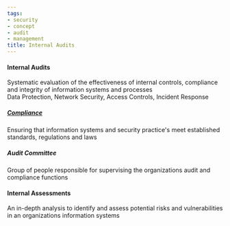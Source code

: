 ```yaml
---
tags:
- security
- concept
- audit
- management
title: Internal Audits
---
```


#### Internal Audits
Systematic evaluation of the effectiveness of internal controls, compliance and integrity of information systems and processes  
Data Protection, Network Security, Access Controls, Incident Response

##### [Compliance](governance-and-compliance/compliance.md)
Ensuring that information systems and security practice's meet established standards, regulations and laws

##### Audit Committee
Group of people responsible for supervising the organizations audit and compliance functions

#### Internal Assessments
An in-depth analysis to identify and assess potential risks and vulnerabilities in an organizations information systems